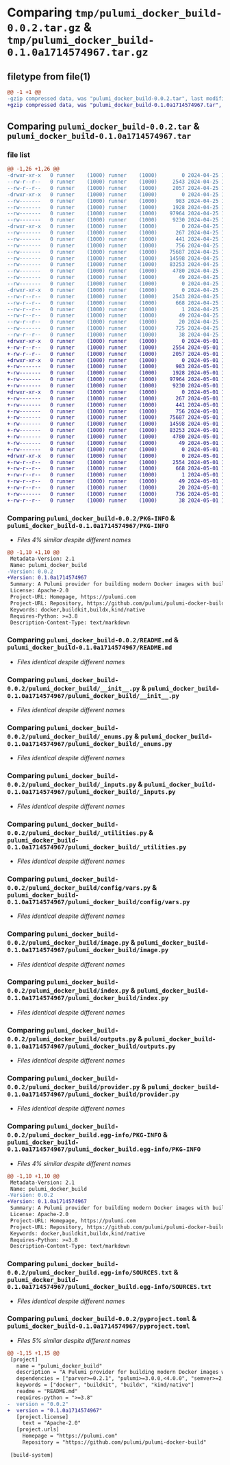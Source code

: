 # Comparing `tmp/pulumi_docker_build-0.0.2.tar.gz` & `tmp/pulumi_docker_build-0.1.0a1714574967.tar.gz`

## filetype from file(1)

```diff
@@ -1 +1 @@
-gzip compressed data, was "pulumi_docker_build-0.0.2.tar", last modified: Thu Apr 25 17:31:24 2024, max compression
+gzip compressed data, was "pulumi_docker_build-0.1.0a1714574967.tar", last modified: Wed May  1 14:53:55 2024, max compression
```

## Comparing `pulumi_docker_build-0.0.2.tar` & `pulumi_docker_build-0.1.0a1714574967.tar`

### file list

```diff
@@ -1,26 +1,26 @@
-drwxr-xr-x   0 runner    (1000) runner    (1000)        0 2024-04-25 17:31:24.462243 pulumi_docker_build-0.0.2/
--rw-r--r--   0 runner    (1000) runner    (1000)     2543 2024-04-25 17:31:24.462243 pulumi_docker_build-0.0.2/PKG-INFO
--rw-r--r--   0 runner    (1000) runner    (1000)     2057 2024-04-25 17:31:16.000000 pulumi_docker_build-0.0.2/README.md
-drwxr-xr-x   0 runner    (1000) runner    (1000)        0 2024-04-25 17:31:24.462243 pulumi_docker_build-0.0.2/pulumi_docker_build/
--rw-------   0 runner    (1000) runner    (1000)      983 2024-04-25 17:31:16.000000 pulumi_docker_build-0.0.2/pulumi_docker_build/__init__.py
--rw-------   0 runner    (1000) runner    (1000)     1928 2024-04-25 17:31:16.000000 pulumi_docker_build-0.0.2/pulumi_docker_build/_enums.py
--rw-------   0 runner    (1000) runner    (1000)    97964 2024-04-25 17:31:16.000000 pulumi_docker_build-0.0.2/pulumi_docker_build/_inputs.py
--rw-------   0 runner    (1000) runner    (1000)     9230 2024-04-25 17:31:16.000000 pulumi_docker_build-0.0.2/pulumi_docker_build/_utilities.py
-drwxr-xr-x   0 runner    (1000) runner    (1000)        0 2024-04-25 17:31:24.462243 pulumi_docker_build-0.0.2/pulumi_docker_build/config/
--rw-------   0 runner    (1000) runner    (1000)      267 2024-04-25 17:31:16.000000 pulumi_docker_build-0.0.2/pulumi_docker_build/config/__init__.py
--rw-------   0 runner    (1000) runner    (1000)      441 2024-04-25 17:31:16.000000 pulumi_docker_build-0.0.2/pulumi_docker_build/config/__init__.pyi
--rw-------   0 runner    (1000) runner    (1000)      756 2024-04-25 17:31:16.000000 pulumi_docker_build-0.0.2/pulumi_docker_build/config/vars.py
--rw-------   0 runner    (1000) runner    (1000)    75687 2024-04-25 17:31:16.000000 pulumi_docker_build-0.0.2/pulumi_docker_build/image.py
--rw-------   0 runner    (1000) runner    (1000)    14598 2024-04-25 17:31:16.000000 pulumi_docker_build-0.0.2/pulumi_docker_build/index.py
--rw-------   0 runner    (1000) runner    (1000)    83253 2024-04-25 17:31:16.000000 pulumi_docker_build-0.0.2/pulumi_docker_build/outputs.py
--rw-------   0 runner    (1000) runner    (1000)     4780 2024-04-25 17:31:16.000000 pulumi_docker_build-0.0.2/pulumi_docker_build/provider.py
--rw-------   0 runner    (1000) runner    (1000)       49 2024-04-25 17:31:16.000000 pulumi_docker_build-0.0.2/pulumi_docker_build/pulumi-plugin.json
--rw-------   0 runner    (1000) runner    (1000)        0 2024-04-25 17:31:16.000000 pulumi_docker_build-0.0.2/pulumi_docker_build/py.typed
-drwxr-xr-x   0 runner    (1000) runner    (1000)        0 2024-04-25 17:31:24.462243 pulumi_docker_build-0.0.2/pulumi_docker_build.egg-info/
--rw-r--r--   0 runner    (1000) runner    (1000)     2543 2024-04-25 17:31:24.000000 pulumi_docker_build-0.0.2/pulumi_docker_build.egg-info/PKG-INFO
--rw-r--r--   0 runner    (1000) runner    (1000)      668 2024-04-25 17:31:24.000000 pulumi_docker_build-0.0.2/pulumi_docker_build.egg-info/SOURCES.txt
--rw-r--r--   0 runner    (1000) runner    (1000)        1 2024-04-25 17:31:24.000000 pulumi_docker_build-0.0.2/pulumi_docker_build.egg-info/dependency_links.txt
--rw-r--r--   0 runner    (1000) runner    (1000)       49 2024-04-25 17:31:24.000000 pulumi_docker_build-0.0.2/pulumi_docker_build.egg-info/requires.txt
--rw-r--r--   0 runner    (1000) runner    (1000)       20 2024-04-25 17:31:24.000000 pulumi_docker_build-0.0.2/pulumi_docker_build.egg-info/top_level.txt
--rw-------   0 runner    (1000) runner    (1000)      725 2024-04-25 17:31:16.000000 pulumi_docker_build-0.0.2/pyproject.toml
--rw-r--r--   0 runner    (1000) runner    (1000)       38 2024-04-25 17:31:24.462243 pulumi_docker_build-0.0.2/setup.cfg
+drwxr-xr-x   0 runner    (1000) runner    (1000)        0 2024-05-01 14:53:55.684079 pulumi_docker_build-0.1.0a1714574967/
+-rw-r--r--   0 runner    (1000) runner    (1000)     2554 2024-05-01 14:53:55.684079 pulumi_docker_build-0.1.0a1714574967/PKG-INFO
+-rw-r--r--   0 runner    (1000) runner    (1000)     2057 2024-05-01 14:53:46.000000 pulumi_docker_build-0.1.0a1714574967/README.md
+drwxr-xr-x   0 runner    (1000) runner    (1000)        0 2024-05-01 14:53:55.680079 pulumi_docker_build-0.1.0a1714574967/pulumi_docker_build/
+-rw-------   0 runner    (1000) runner    (1000)      983 2024-05-01 14:53:46.000000 pulumi_docker_build-0.1.0a1714574967/pulumi_docker_build/__init__.py
+-rw-------   0 runner    (1000) runner    (1000)     1928 2024-05-01 14:53:46.000000 pulumi_docker_build-0.1.0a1714574967/pulumi_docker_build/_enums.py
+-rw-------   0 runner    (1000) runner    (1000)    97964 2024-05-01 14:53:46.000000 pulumi_docker_build-0.1.0a1714574967/pulumi_docker_build/_inputs.py
+-rw-------   0 runner    (1000) runner    (1000)     9230 2024-05-01 14:53:46.000000 pulumi_docker_build-0.1.0a1714574967/pulumi_docker_build/_utilities.py
+drwxr-xr-x   0 runner    (1000) runner    (1000)        0 2024-05-01 14:53:55.684079 pulumi_docker_build-0.1.0a1714574967/pulumi_docker_build/config/
+-rw-------   0 runner    (1000) runner    (1000)      267 2024-05-01 14:53:46.000000 pulumi_docker_build-0.1.0a1714574967/pulumi_docker_build/config/__init__.py
+-rw-------   0 runner    (1000) runner    (1000)      441 2024-05-01 14:53:46.000000 pulumi_docker_build-0.1.0a1714574967/pulumi_docker_build/config/__init__.pyi
+-rw-------   0 runner    (1000) runner    (1000)      756 2024-05-01 14:53:46.000000 pulumi_docker_build-0.1.0a1714574967/pulumi_docker_build/config/vars.py
+-rw-------   0 runner    (1000) runner    (1000)    75687 2024-05-01 14:53:46.000000 pulumi_docker_build-0.1.0a1714574967/pulumi_docker_build/image.py
+-rw-------   0 runner    (1000) runner    (1000)    14598 2024-05-01 14:53:46.000000 pulumi_docker_build-0.1.0a1714574967/pulumi_docker_build/index.py
+-rw-------   0 runner    (1000) runner    (1000)    83253 2024-05-01 14:53:46.000000 pulumi_docker_build-0.1.0a1714574967/pulumi_docker_build/outputs.py
+-rw-------   0 runner    (1000) runner    (1000)     4780 2024-05-01 14:53:46.000000 pulumi_docker_build-0.1.0a1714574967/pulumi_docker_build/provider.py
+-rw-------   0 runner    (1000) runner    (1000)       49 2024-05-01 14:53:46.000000 pulumi_docker_build-0.1.0a1714574967/pulumi_docker_build/pulumi-plugin.json
+-rw-------   0 runner    (1000) runner    (1000)        0 2024-05-01 14:53:46.000000 pulumi_docker_build-0.1.0a1714574967/pulumi_docker_build/py.typed
+drwxr-xr-x   0 runner    (1000) runner    (1000)        0 2024-05-01 14:53:55.684079 pulumi_docker_build-0.1.0a1714574967/pulumi_docker_build.egg-info/
+-rw-r--r--   0 runner    (1000) runner    (1000)     2554 2024-05-01 14:53:55.000000 pulumi_docker_build-0.1.0a1714574967/pulumi_docker_build.egg-info/PKG-INFO
+-rw-r--r--   0 runner    (1000) runner    (1000)      668 2024-05-01 14:53:55.000000 pulumi_docker_build-0.1.0a1714574967/pulumi_docker_build.egg-info/SOURCES.txt
+-rw-r--r--   0 runner    (1000) runner    (1000)        1 2024-05-01 14:53:55.000000 pulumi_docker_build-0.1.0a1714574967/pulumi_docker_build.egg-info/dependency_links.txt
+-rw-r--r--   0 runner    (1000) runner    (1000)       49 2024-05-01 14:53:55.000000 pulumi_docker_build-0.1.0a1714574967/pulumi_docker_build.egg-info/requires.txt
+-rw-r--r--   0 runner    (1000) runner    (1000)       20 2024-05-01 14:53:55.000000 pulumi_docker_build-0.1.0a1714574967/pulumi_docker_build.egg-info/top_level.txt
+-rw-------   0 runner    (1000) runner    (1000)      736 2024-05-01 14:53:46.000000 pulumi_docker_build-0.1.0a1714574967/pyproject.toml
+-rw-r--r--   0 runner    (1000) runner    (1000)       38 2024-05-01 14:53:55.684079 pulumi_docker_build-0.1.0a1714574967/setup.cfg
```

### Comparing `pulumi_docker_build-0.0.2/PKG-INFO` & `pulumi_docker_build-0.1.0a1714574967/PKG-INFO`

 * *Files 4% similar despite different names*

```diff
@@ -1,10 +1,10 @@
 Metadata-Version: 2.1
 Name: pulumi_docker_build
-Version: 0.0.2
+Version: 0.1.0a1714574967
 Summary: A Pulumi provider for building modern Docker images with buildx and BuildKit.
 License: Apache-2.0
 Project-URL: Homepage, https://pulumi.com
 Project-URL: Repository, https://github.com/pulumi/pulumi-docker-build
 Keywords: docker,buildkit,buildx,kind/native
 Requires-Python: >=3.8
 Description-Content-Type: text/markdown
```

### Comparing `pulumi_docker_build-0.0.2/README.md` & `pulumi_docker_build-0.1.0a1714574967/README.md`

 * *Files identical despite different names*

### Comparing `pulumi_docker_build-0.0.2/pulumi_docker_build/__init__.py` & `pulumi_docker_build-0.1.0a1714574967/pulumi_docker_build/__init__.py`

 * *Files identical despite different names*

### Comparing `pulumi_docker_build-0.0.2/pulumi_docker_build/_enums.py` & `pulumi_docker_build-0.1.0a1714574967/pulumi_docker_build/_enums.py`

 * *Files identical despite different names*

### Comparing `pulumi_docker_build-0.0.2/pulumi_docker_build/_inputs.py` & `pulumi_docker_build-0.1.0a1714574967/pulumi_docker_build/_inputs.py`

 * *Files identical despite different names*

### Comparing `pulumi_docker_build-0.0.2/pulumi_docker_build/_utilities.py` & `pulumi_docker_build-0.1.0a1714574967/pulumi_docker_build/_utilities.py`

 * *Files identical despite different names*

### Comparing `pulumi_docker_build-0.0.2/pulumi_docker_build/config/vars.py` & `pulumi_docker_build-0.1.0a1714574967/pulumi_docker_build/config/vars.py`

 * *Files identical despite different names*

### Comparing `pulumi_docker_build-0.0.2/pulumi_docker_build/image.py` & `pulumi_docker_build-0.1.0a1714574967/pulumi_docker_build/image.py`

 * *Files identical despite different names*

### Comparing `pulumi_docker_build-0.0.2/pulumi_docker_build/index.py` & `pulumi_docker_build-0.1.0a1714574967/pulumi_docker_build/index.py`

 * *Files identical despite different names*

### Comparing `pulumi_docker_build-0.0.2/pulumi_docker_build/outputs.py` & `pulumi_docker_build-0.1.0a1714574967/pulumi_docker_build/outputs.py`

 * *Files identical despite different names*

### Comparing `pulumi_docker_build-0.0.2/pulumi_docker_build/provider.py` & `pulumi_docker_build-0.1.0a1714574967/pulumi_docker_build/provider.py`

 * *Files identical despite different names*

### Comparing `pulumi_docker_build-0.0.2/pulumi_docker_build.egg-info/PKG-INFO` & `pulumi_docker_build-0.1.0a1714574967/pulumi_docker_build.egg-info/PKG-INFO`

 * *Files 4% similar despite different names*

```diff
@@ -1,10 +1,10 @@
 Metadata-Version: 2.1
 Name: pulumi_docker_build
-Version: 0.0.2
+Version: 0.1.0a1714574967
 Summary: A Pulumi provider for building modern Docker images with buildx and BuildKit.
 License: Apache-2.0
 Project-URL: Homepage, https://pulumi.com
 Project-URL: Repository, https://github.com/pulumi/pulumi-docker-build
 Keywords: docker,buildkit,buildx,kind/native
 Requires-Python: >=3.8
 Description-Content-Type: text/markdown
```

### Comparing `pulumi_docker_build-0.0.2/pulumi_docker_build.egg-info/SOURCES.txt` & `pulumi_docker_build-0.1.0a1714574967/pulumi_docker_build.egg-info/SOURCES.txt`

 * *Files identical despite different names*

### Comparing `pulumi_docker_build-0.0.2/pyproject.toml` & `pulumi_docker_build-0.1.0a1714574967/pyproject.toml`

 * *Files 5% similar despite different names*

```diff
@@ -1,15 +1,15 @@
 [project]
   name = "pulumi_docker_build"
   description = "A Pulumi provider for building modern Docker images with buildx and BuildKit."
   dependencies = ["parver>=0.2.1", "pulumi>=3.0.0,<4.0.0", "semver>=2.8.1"]
   keywords = ["docker", "buildkit", "buildx", "kind/native"]
   readme = "README.md"
   requires-python = ">=3.8"
-  version = "0.0.2"
+  version = "0.1.0a1714574967"
   [project.license]
     text = "Apache-2.0"
   [project.urls]
     Homepage = "https://pulumi.com"
     Repository = "https://github.com/pulumi/pulumi-docker-build"
 
 [build-system]
```

